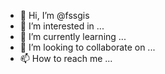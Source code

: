 - 👋 Hi, I’m @fssgis
- 👀 I’m interested in ...
- 🌱 I’m currently learning ...
- 💞️ I’m looking to collaborate on ...
- 📫 How to reach me ...

<!---
fssgis/fssgis is a ✨ special ✨ repository because its `README.md` (this file) appears on your GitHub profile.
You can click the Preview link to take a look at your changes.
--->
